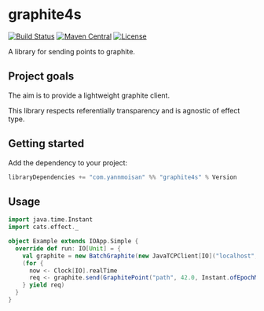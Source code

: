 # graphite4s

[![Build Status](https://travis-ci.org/YannMoisan/graphite4s.svg?branch=master)](https://travis-ci.org/YannMoisan/graphite4s) 
[![Maven Central](https://maven-badges.herokuapp.com/maven-central/com.yannmoisan/graphite4s_2.12/badge.svg)](https://maven-badges.herokuapp.com/maven-central/com.yannmoisan/graphite4s_2.12)
[![License](https://img.shields.io/github/license/yannmoisan/graphite4s)](http://www.apache.org/licenses/LICENSE-2.0.html)

A library for sending points to graphite.

## Project goals

The aim is to provide a lightweight graphite client.
 
This library respects referentially transparency and is agnostic of effect type.

## Getting started

Add the dependency to your project:

```scala
libraryDependencies += "com.yannmoisan" %% "graphite4s" % Version
```

## Usage

```scala
import java.time.Instant
import cats.effect._

object Example extends IOApp.Simple {
  override def run: IO[Unit] = {
    val graphite = new BatchGraphite(new JavaTCPClient[IO]("localhost", 2003))
    (for {
      now <- Clock[IO].realTime
      req <- graphite.send(GraphitePoint("path", 42.0, Instant.ofEpochMilli(now.toMillis)))
    } yield req)
  }
}
```
